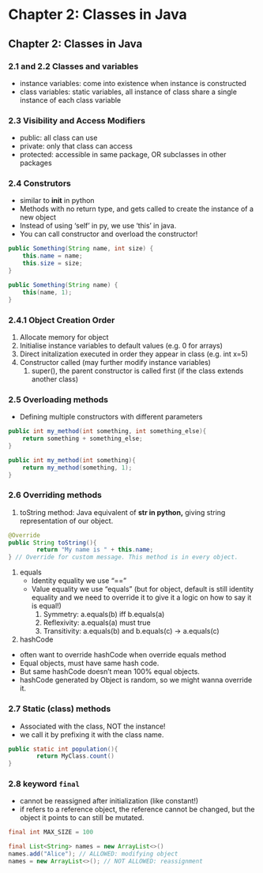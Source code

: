 # Chapter 2: Classes in Java

## Chapter 2: Classes in Java

### 2.1 and 2.2 Classes and variables

- instance variables: come into existence when instance is constructed
- class variables: static variables, all instance of class share a single instance of each class variable

### 2.3 Visibility and Access Modifiers

- public: all class can use
- private: only that class can access
- protected: accessible in same package, OR subclasses in other packages

### 2.4 Construtors

- similar to **init** in python
- Methods with no return type, and gets called to create the instance of a new object
- Instead of using ‘self’ in py, we use ‘this’ in java.
- You can call constructor and overload the constructor!

```java
public Something(String name, int size) {
    this.name = name;
    this.size = size;
}

public Something(String name) {
    this(name, 1);
}
```

### 2.4.1 Object Creation Order

1. Allocate memory for object
2. Initialise instance variables to default values (e.g. 0 for arrays)
3. Direct initalization executed in order they appear in class (e.g. int x=5)
4. Constructor called (may further modify instance variables)
    1. super(), the parent constructor is called first (if the class extends another class)

### 2.5 Overloading methods

- Defining multiple constructors with different parameters

```java
public int my_method(int something, int something_else){
    return something + something_else;
}

public int my_method(int something){
    return my_method(something, 1);
}
```

### 2.6 Overriding methods

1. toString method: Java equivalent of **str in python,** giving string representation of our object.

```java
@Override
public String toString(){
		return "My name is " + this.name;
} // Override for custom message. This method is in every object.
```

1. equals
    - Identity equality we use “==”
    - Value equality we use “equals” (but for object, default is still identity equality and we need to override it to give it a logic on how to say it is equal!)
        1. Symmetry: a.equals(b) iff b.equals(a)
        2. Reflexivity: a.equals(a) must true
        3. Transitivity: a.equals(b) and b.equals(c) → a.equals(c)
2. hashCode
- often want to override hashCode when override equals method
- Equal objects, must have same hash code.
- But same hashCode doesn’t mean 100% equal objects.
- hashCode generated by Object is random, so we might wanna override it.

### 2.7 Static (class) methods

- Associated with the class, NOT the instance!
- we call it by prefixing it with the class name.

```java
public static int population(){
		return MyClass.count()
}
```

### 2.8 keyword `final`

- cannot be reassigned after initialization (like constant!)
- if refers to a reference object, the reference cannot be changed, but the object it points to can still be mutated.

```java
final int MAX_SIZE = 100

final List<String> names = new ArrayList<>()
names.add("Alice"); // ALLOWED: modifying object
names = new ArrayList<>(); // NOT ALLOWED: reassignment
```